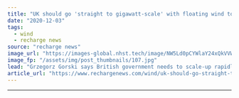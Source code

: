 ```yaml
---
title: "UK should go 'straight to gigawatt-scale' with floating wind to make up lost time -  Ocean Winds chief"
date: "2020-12-03"
tags: 
  - wind
  - recharge news
source: "recharge news"
image_url: "https://images-global.nhst.tech/image/NW5Ld0pCYWlaY24xQkVVWjg5cTh6eEtiWW91YWcvWnlWMnk5aGtvNW45ND0=/nhst/binary/1e427f59d44fcc3e707136740654e86c"
image_fp: "/assets/img/post_thumbnails/107.jpg"
lead: "Grzegorz Gorski says British government needs to scale-up rapidly after being slow to back burgeoning sector when first full-scale array was switched-on in 2017"
article_url: "https://www.rechargenews.com/wind/uk-should-go-straight-to-gigawatt-scale-with-floating-wind-to-make-up-lost-time-ocean-winds-chief/2-1-924341"
---
```


---

